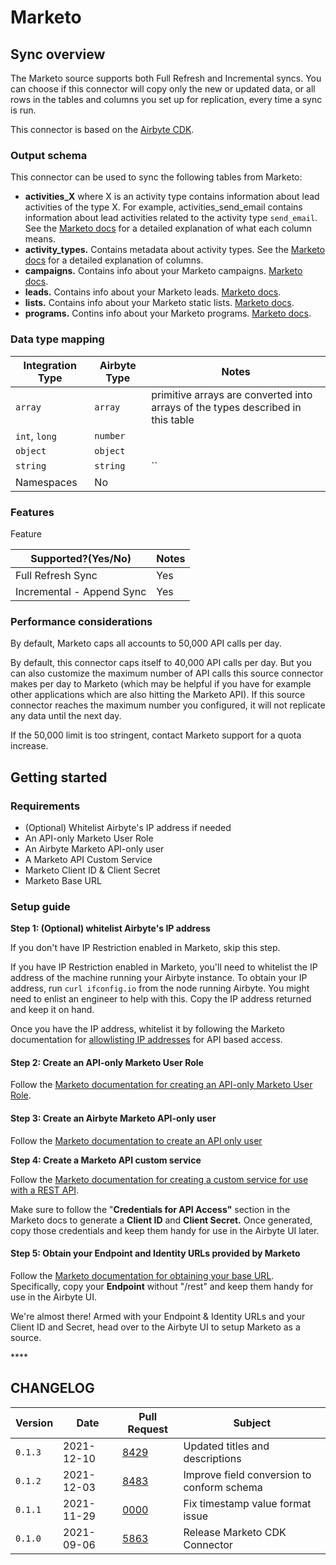 # Marketo

## Sync overview

The Marketo source supports both Full Refresh and Incremental syncs. You can choose if this connector will copy only the new or updated data, or all rows in the tables and columns you set up for replication, every time a sync is run.

This connector is based on the [Airbyte CDK](https://docs.airbyte.io/connector-development/cdk-python).

### Output schema

This connector can be used to sync the following tables from Marketo:

* **activities\_X** where X is an activity type contains information about lead activities of the type X. For example, activities\_send\_email contains information about lead activities related to the activity type `send_email`. See the [Marketo docs](https://developers.marketo.com/rest-api/endpoint-reference/lead-database-endpoint-reference/#!/Activities/getLeadActivitiesUsingGET) for a detailed explanation of what each column means.
* **activity\_types.** Contains metadata about activity types. See the [Marketo docs](https://developers.marketo.com/rest-api/endpoint-reference/lead-database-endpoint-reference/#!/Activities/getAllActivityTypesUsingGET) for a detailed explanation of columns.
* **campaigns.** Contains info about your Marketo campaigns. [Marketo docs](https://developers.marketo.com/rest-api/endpoint-reference/lead-database-endpoint-reference/#!/Campaigns/getCampaignsUsingGET).
* **leads.** Contains info about your Marketo leads. [Marketo docs](https://developers.marketo.com/rest-api/endpoint-reference/lead-database-endpoint-reference/#!/Leads/getLeadByIdUsingGET).
* **lists.** Contains info about your Marketo static lists. [Marketo docs](https://developers.marketo.com/rest-api/endpoint-reference/lead-database-endpoint-reference/#!/Static\_Lists/getListByIdUsingGET).
* **programs.** Contins info about your Marketo programs. [Marketo docs](https://developers.marketo.com/rest-api/endpoint-reference/asset-endpoint-reference/#!/Programs/browseProgramsUsingGET).

### Data type mapping

| Integration Type | Airbyte Type | Notes                                                                           |
| ---------------- | ------------ | ------------------------------------------------------------------------------- |
| `array`          | `array`      | primitive arrays are converted into arrays of the types described in this table |
| `int`, `long`    | `number`     |                                                                                 |
| `object`         | `object`     |                                                                                 |
| `string`         | `string`     | \`\`                                                                            |
| Namespaces       | No           |                                                                                 |

### Features

Feature

| Supported?(Yes/No)        | Notes |
| ------------------------- | ----- |
| Full Refresh Sync         | Yes   |
| Incremental - Append Sync | Yes   |

### Performance considerations

By default, Marketo caps all accounts to 50,000 API calls per day.

By default, this connector caps itself to 40,000 API calls per day. But you can also customize the maximum number of API calls this source connector makes per day to Marketo (which may be helpful if you have for example other applications which are also hitting the Marketo API). If this source connector reaches the maximum number you configured, it will not replicate any data until the next day.

If the 50,000 limit is too stringent, contact Marketo support for a quota increase.

## Getting started

### Requirements

* (Optional) Whitelist Airbyte's IP address if needed
* An API-only Marketo User Role
* An Airbyte Marketo API-only user
* A Marketo API Custom Service
* Marketo Client ID & Client Secret
* Marketo Base URL

### Setup guide

**Step 1: (Optional) whitelist Airbyte's IP address**

If you don't have IP Restriction enabled in Marketo, skip this step.

If you have IP Restriction enabled in Marketo, you'll need to whitelist the IP address of the machine running your Airbyte instance. To obtain your IP address, run `curl ifconfig.io` from the node running Airbyte. You might need to enlist an engineer to help with this. Copy the IP address returned and keep it on hand.

Once you have the IP address, whitelist it by following the Marketo documentation for [allowlisting IP addresses](https://docs.marketo.com/display/public/DOCS/Create+an+Allowlist+for+IP-Based+API+Access) for API based access.

#### Step 2: Create an API-only Marketo User Role

Follow the [Marketo documentation for creating an API-only Marketo User Role](https://docs.marketo.com/display/public/DOCS/Create+an+API+Only+User+Role).

#### Step 3: Create an Airbyte Marketo API-only user

Follow the [Marketo documentation to create an API only user](https://docs.marketo.com/display/public/DOCS/Create+an+API+Only+User)

**Step 4: Create a Marketo API custom service**

Follow the [Marketo documentation for creating a custom service for use with a REST API](https://docs.marketo.com/display/public/DOCS/Create+a+Custom+Service+for+Use+with+ReST+API).

Make sure to follow the "**Credentials for API Access"** section in the Marketo docs to generate a **Client ID** and **Client Secret.** Once generated, copy those credentials and keep them handy for use in the Airbyte UI later.

#### Step 5: Obtain your Endpoint and Identity URLs provided by Marketo

Follow the [Marketo documentation for obtaining your base URL](https://developers.marketo.com/rest-api/base-url/). Specifically, copy your **Endpoint** without "/rest" and keep them handy for use in the Airbyte UI.

We're almost there! Armed with your Endpoint & Identity URLs and your Client ID and Secret, head over to the Airbyte UI to setup Marketo as a source.

\*\*\*\*

## CHANGELOG

| Version | Date       | Pull Request                                           | Subject                                    |
| ------- | ---------- | ------------------------------------------------------ | ------------------------------------------ |
| `0.1.3` | 2021-12-10 | [8429](https://github.com/airbytehq/airbyte/pull/8578) | Updated titles and descriptions            |
| `0.1.2` | 2021-12-03 | [8483](https://github.com/airbytehq/airbyte/pull/8483) | Improve field conversion to conform schema |
| `0.1.1` | 2021-11-29 | [0000](https://github.com/airbytehq/airbyte/pull/0000) | Fix timestamp value format issue           |
| `0.1.0` | 2021-09-06 | [5863](https://github.com/airbytehq/airbyte/pull/5863) | Release Marketo CDK Connector              |
